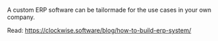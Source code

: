 A custom ERP software can be tailormade for the use cases in your own company.

Read: https://clockwise.software/blog/how-to-build-erp-system/